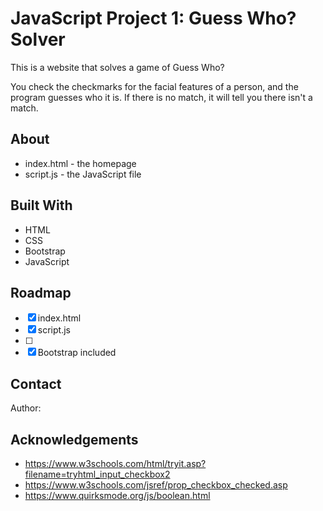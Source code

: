 # JavaScript Project 1: Guess Who? Solver

This is a website that solves a game of Guess Who?

You check the checkmarks for the facial features of a person, and the program guesses who it is. If there is no match, it will tell you there isn't a match.

## About

* index.html - the homepage
* script.js - the JavaScript file

## Built With

- HTML
- CSS
- Bootstrap
- JavaScript

## Roadmap

- [x] index.html
- [x] script.js
- [ ] 
- [x] Bootstrap included

## Contact

Author: 

## Acknowledgements

- https://www.w3schools.com/html/tryit.asp?filename=tryhtml_input_checkbox2
- https://www.w3schools.com/jsref/prop_checkbox_checked.asp
- https://www.quirksmode.org/js/boolean.html
